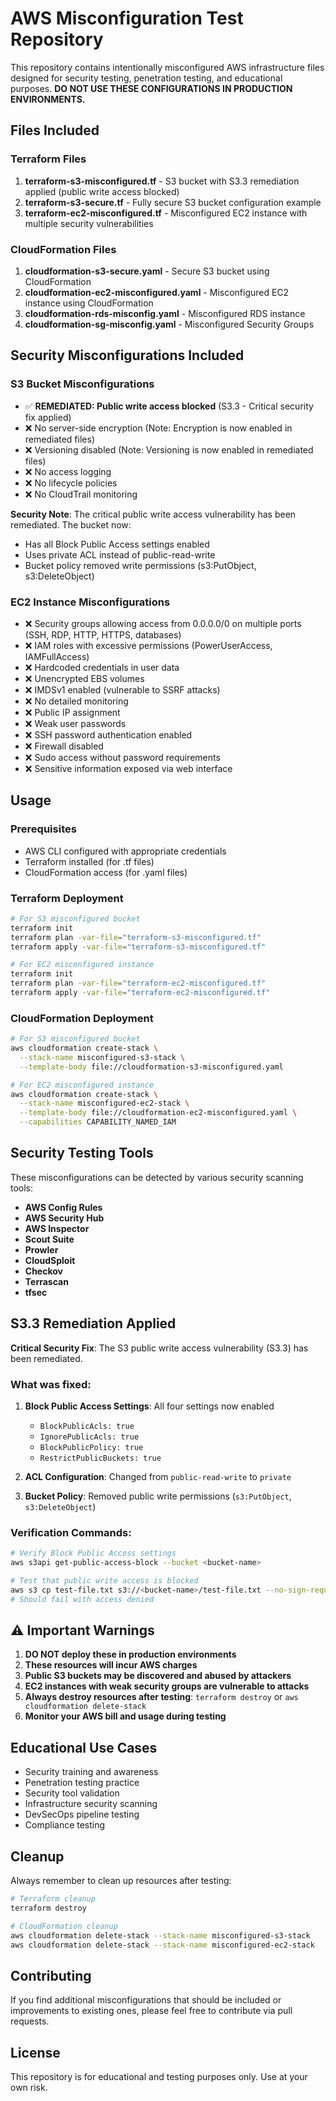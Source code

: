 # AWS Misconfiguration Test Repository

This repository contains intentionally misconfigured AWS infrastructure files designed for security testing, penetration testing, and educational purposes. **DO NOT USE THESE CONFIGURATIONS IN PRODUCTION ENVIRONMENTS.**

## Files Included

### Terraform Files
1. **terraform-s3-misconfigured.tf** - S3 bucket with S3.3 remediation applied (public write access blocked)
2. **terraform-s3-secure.tf** - Fully secure S3 bucket configuration example
3. **terraform-ec2-misconfigured.tf** - Misconfigured EC2 instance with multiple security vulnerabilities

### CloudFormation Files
1. **cloudformation-s3-secure.yaml** - Secure S3 bucket using CloudFormation
2. **cloudformation-ec2-misconfigured.yaml** - Misconfigured EC2 instance using CloudFormation
3. **cloudformation-rds-misconfig.yaml** - Misconfigured RDS instance
4. **cloudformation-sg-misconfig.yaml** - Misconfigured Security Groups

## Security Misconfigurations Included

### S3 Bucket Misconfigurations
- ✅ **REMEDIATED: Public write access blocked** (S3.3 - Critical security fix applied)
- ❌ No server-side encryption (Note: Encryption is now enabled in remediated files)
- ❌ Versioning disabled (Note: Versioning is now enabled in remediated files)
- ❌ No access logging
- ❌ No lifecycle policies
- ❌ No CloudTrail monitoring

**Security Note**: The critical public write access vulnerability has been remediated. The bucket now:
- Has all Block Public Access settings enabled
- Uses private ACL instead of public-read-write
- Bucket policy removed write permissions (s3:PutObject, s3:DeleteObject)

### EC2 Instance Misconfigurations
- ❌ Security groups allowing access from 0.0.0.0/0 on multiple ports (SSH, RDP, HTTP, HTTPS, databases)
- ❌ IAM roles with excessive permissions (PowerUserAccess, IAMFullAccess)
- ❌ Hardcoded credentials in user data
- ❌ Unencrypted EBS volumes
- ❌ IMDSv1 enabled (vulnerable to SSRF attacks)
- ❌ No detailed monitoring
- ❌ Public IP assignment
- ❌ Weak user passwords
- ❌ SSH password authentication enabled
- ❌ Firewall disabled
- ❌ Sudo access without password requirements
- ❌ Sensitive information exposed via web interface

## Usage

### Prerequisites
- AWS CLI configured with appropriate credentials
- Terraform installed (for .tf files)
- CloudFormation access (for .yaml files)

### Terraform Deployment
```bash
# For S3 misconfigured bucket
terraform init
terraform plan -var-file="terraform-s3-misconfigured.tf"
terraform apply -var-file="terraform-s3-misconfigured.tf"

# For EC2 misconfigured instance
terraform init
terraform plan -var-file="terraform-ec2-misconfigured.tf"
terraform apply -var-file="terraform-ec2-misconfigured.tf"
```

### CloudFormation Deployment
```bash
# For S3 misconfigured bucket
aws cloudformation create-stack \
  --stack-name misconfigured-s3-stack \
  --template-body file://cloudformation-s3-misconfigured.yaml

# For EC2 misconfigured instance
aws cloudformation create-stack \
  --stack-name misconfigured-ec2-stack \
  --template-body file://cloudformation-ec2-misconfigured.yaml \
  --capabilities CAPABILITY_NAMED_IAM
```

## Security Testing Tools

These misconfigurations can be detected by various security scanning tools:
- **AWS Config Rules**
- **AWS Security Hub**
- **AWS Inspector**
- **Scout Suite**
- **Prowler**
- **CloudSploit**
- **Checkov**
- **Terrascan**
- **tfsec**

## S3.3 Remediation Applied

**Critical Security Fix**: The S3 public write access vulnerability (S3.3) has been remediated.

### What was fixed:
1. **Block Public Access Settings**: All four settings now enabled
   - `BlockPublicAcls: true`
   - `IgnorePublicAcls: true` 
   - `BlockPublicPolicy: true`
   - `RestrictPublicBuckets: true`

2. **ACL Configuration**: Changed from `public-read-write` to `private`

3. **Bucket Policy**: Removed public write permissions (`s3:PutObject`, `s3:DeleteObject`)

### Verification Commands:
```bash
# Verify Block Public Access settings
aws s3api get-public-access-block --bucket <bucket-name>

# Test that public write access is blocked
aws s3 cp test-file.txt s3://<bucket-name>/test-file.txt --no-sign-request
# Should fail with access denied
```

## ⚠️ Important Warnings

1. **DO NOT deploy these in production environments**
2. **These resources will incur AWS charges**
3. **Public S3 buckets may be discovered and abused by attackers**
4. **EC2 instances with weak security groups are vulnerable to attacks**
5. **Always destroy resources after testing**: `terraform destroy` or `aws cloudformation delete-stack`
6. **Monitor your AWS bill and usage during testing**

## Educational Use Cases

- Security training and awareness
- Penetration testing practice
- Security tool validation
- Infrastructure security scanning
- DevSecOps pipeline testing
- Compliance testing

## Cleanup

Always remember to clean up resources after testing:

```bash
# Terraform cleanup
terraform destroy

# CloudFormation cleanup
aws cloudformation delete-stack --stack-name misconfigured-s3-stack
aws cloudformation delete-stack --stack-name misconfigured-ec2-stack
```

## Contributing

If you find additional misconfigurations that should be included or improvements to existing ones, please feel free to contribute via pull requests.

## License

This repository is for educational and testing purposes only. Use at your own risk.